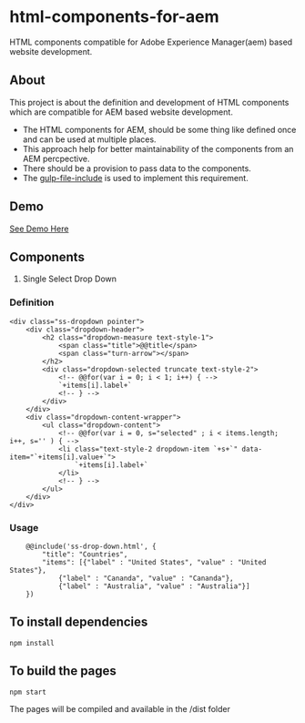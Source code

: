 # html-components-for-aem
HTML components compatible for Adobe Experience Manager(aem) based website development.  

## About
This project is about the definition and development of HTML components which are compatible for AEM based website development.

* The HTML components for AEM, should be some thing like defined once and can be used at multiple places.  
* This approach help for better maintainability of the components from an AEM percpective.  
* There should be a provision to pass data to the components.  
* The [gulp-file-include](https://www.npmjs.com/package/gulp-file-include) is used to implement this requirement.  

## Demo
[See Demo Here](https://georgeneil.github.io/html-components-for-aem/)

## Components
1. Single Select Drop Down  

### Definition
```
<div class="ss-dropdown pointer">
    <div class="dropdown-header">
        <h2 class="dropdown-measure text-style-1">
            <span class="title">@@title</span>
            <span class="turn-arrow"></span>
        </h2>
        <div class="dropdown-selected truncate text-style-2">
            <!-- @@for(var i = 0; i < 1; i++) { -->
            `+items[i].label+`
            <!-- } -->
        </div>
    </div>
    <div class="dropdown-content-wrapper">
        <ul class="dropdown-content">
            <!-- @@for(var i = 0, s="selected" ; i < items.length; i++, s='' ) { -->
            <li class="text-style-2 dropdown-item `+s+`" data-item="`+items[i].value+`">
                `+items[i].label+`
            </li>
            <!-- } -->
        </ul>
    </div>
</div>
```
### Usage
```
    @@include('ss-drop-down.html', {
        "title": "Countries",
        "items": [{"label" : "United States", "value" : "United States"},
            {"label" : "Cananda", "value" : "Cananda"},
            {"label" : "Australia", "value" : "Australia"}]
    })

```

## To install dependencies

```
npm install
```

## To build the pages

```
npm start
```

The pages will be compiled and available in the /dist folder